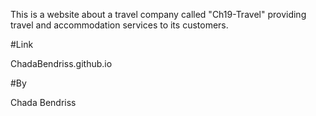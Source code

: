 This is a website about a travel company called "Ch19-Travel" providing travel and accommodation services to its customers.


#Link

ChadaBendriss.github.io

#By

Chada Bendriss


